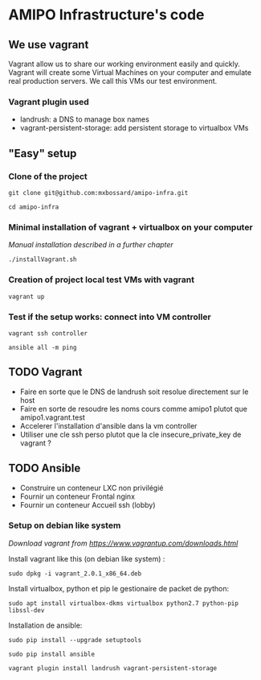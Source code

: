 AMIPO Infrastructure's code
=======

## We use vagrant
Vagrant allow us to share our working environment easily and quickly.
Vagrant will create some Virtual Machines on your computer and emulate real production servers.
We call this VMs our test environment.

### Vagrant plugin used
* landrush: a DNS to manage box names
* vagrant-persistent-storage: add persistent storage to virtualbox VMs

## "Easy" setup

### Clone of the project
`git clone git@github.com:mxbossard/amipo-infra.git`

`cd amipo-infra`

### Minimal installation of vagrant + virtualbox on your computer
_Manual installation described in a further chapter_

`./installVagrant.sh`

### Creation of project local test VMs with vagrant
`vagrant up`

### Test if the setup works: connect into VM controller
`vagrant ssh controller`

`ansible all -m ping`

## TODO Vagrant
* Faire en sorte que le DNS de landrush soit resolue directement sur le host
* Faire en sorte de resoudre les noms cours comme amipo1 plutot que amipo1.vagrant.test
* Accelerer l'installation d'ansible dans la vm controller
* Utiliser une cle ssh perso plutot que la cle insecure_private_key de vagrant ?


## TODO Ansible
* Construire un conteneur LXC non privilégié
* Fournir un conteneur Frontal nginx
* Fournir un conteneur Accueil ssh (lobby)


### Setup on debian like system
_Download vagrant from https://www.vagrantup.com/downloads.html_

Install vagrant like this (on debian like system) : 

`sudo dpkg -i vagrant_2.0.1_x86_64.deb`

Install virtualbox, python et pip le gestionaire de packet de python:

`sudo apt install virtualbox-dkms virtualbox python2.7 python-pip libssl-dev`

Installation de ansible:

`sudo pip install --upgrade setuptools`

`sudo pip install ansible`

`vagrant plugin install landrush vagrant-persistent-storage`

